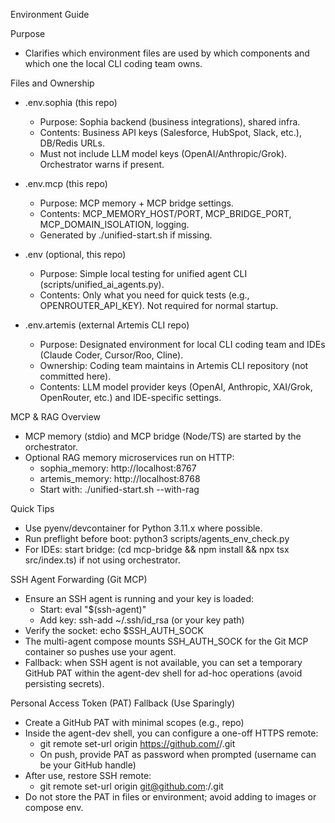 Environment Guide

Purpose
- Clarifies which environment files are used by which components and which one the local CLI coding team owns.

Files and Ownership
- .env.sophia (this repo)
  - Purpose: Sophia backend (business integrations), shared infra.
  - Contents: Business API keys (Salesforce, HubSpot, Slack, etc.), DB/Redis URLs.
  - Must not include LLM model keys (OpenAI/Anthropic/Grok). Orchestrator warns if present.

- .env.mcp (this repo)
  - Purpose: MCP memory + MCP bridge settings.
  - Contents: MCP_MEMORY_HOST/PORT, MCP_BRIDGE_PORT, MCP_DOMAIN_ISOLATION, logging.
  - Generated by ./unified-start.sh if missing.

- .env (optional, this repo)
  - Purpose: Simple local testing for unified agent CLI (scripts/unified_ai_agents.py).
  - Contents: Only what you need for quick tests (e.g., OPENROUTER_API_KEY). Not required for normal startup.

- .env.artemis (external Artemis CLI repo)
  - Purpose: Designated environment for local CLI coding team and IDEs (Claude Coder, Cursor/Roo, Cline).
  - Ownership: Coding team maintains in Artemis CLI repository (not committed here).
  - Contents: LLM model provider keys (OpenAI, Anthropic, XAI/Grok, OpenRouter, etc.) and IDE-specific settings.

MCP & RAG Overview
- MCP memory (stdio) and MCP bridge (Node/TS) are started by the orchestrator.
- Optional RAG memory microservices run on HTTP:
  - sophia_memory: http://localhost:8767
  - artemis_memory: http://localhost:8768
  - Start with: ./unified-start.sh --with-rag

Quick Tips
- Use pyenv/devcontainer for Python 3.11.x where possible.
- Run preflight before boot: python3 scripts/agents_env_check.py
- For IDEs: start bridge: (cd mcp-bridge && npm install && npx tsx src/index.ts) if not using orchestrator.

SSH Agent Forwarding (Git MCP)
- Ensure an SSH agent is running and your key is loaded:
  - Start: eval "$(ssh-agent)"
  - Add key: ssh-add ~/.ssh/id_rsa (or your key path)
- Verify the socket: echo $SSH_AUTH_SOCK
- The multi-agent compose mounts SSH_AUTH_SOCK for the Git MCP container so pushes use your agent.
- Fallback: when SSH agent is not available, you can set a temporary GitHub PAT within the agent-dev shell for ad-hoc operations (avoid persisting secrets).

Personal Access Token (PAT) Fallback (Use Sparingly)
- Create a GitHub PAT with minimal scopes (e.g., repo)
- Inside the agent-dev shell, you can configure a one-off HTTPS remote:
  - git remote set-url origin https://github.com/<org>/<repo>.git
  - On push, provide PAT as password when prompted (username can be your GitHub handle)
- After use, restore SSH remote:
  - git remote set-url origin git@github.com:<org>/<repo>.git
- Do not store the PAT in files or environment; avoid adding to images or compose env.
